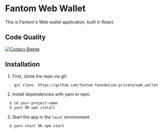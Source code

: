 # Fantom Web Wallet

This is Fantom's Web wallet application, built in React.

## Code Quality

[![Codacy Badge](https://api.codacy.com/project/badge/Grade/29fa82fab3604a9fab3cfef064b2294a)](https://www.codacy.com/app/Fantom/web-wallet?utm_source=github.com&amp;utm_medium=referral&amp;utm_content=Fantom-foundation/web-wallet&amp;utm_campaign=Badge_Grade)

## Installation

1. First, clone the repo via git:
```sh
  - git clone  https://github.com/fantom-foundation-private/web_wallet.git
 ```

2. Install dependencies with yarn or npm.
```sh
  $ cd your-project-name
  $ yarn OR npm install
 ```

3. Start the app in the `local` environment.
```sh
  $ yarn start OR npm start
```
